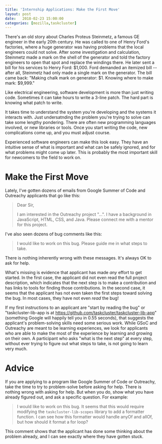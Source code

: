 ```yaml
---
title: 'Internship Applications: Make the First Move'
layout: post
date:   2018-02-23 15:00:00
categories: [mozilla,taskcluster]
---
```


There's an old story about Charles Proteus Steinmetz, a famous GE engineer in the early 20th century.
He was called to one of Henry Ford's factories, where a huge generator was having problems that the local engineers could not solve.
After some investigation and calculation, Steinmetz made a mark on the shell of the generator and told the factory engineers to open that spot and replace the windings there.
He later sent a bill for his services to Henry Ford: $1,000.
Ford demanded an itemized bill -- after all, Steinmetz had only made a single mark on the generator.
The bill came back: "Making chalk mark on generator: $1. Knowing where to make mark: $9,999."

Like electrical engineering, software development is more than just writing code.
Sometimes it can take hours to write a 3-line patch.
The hard part is knowing what patch to write.

It takes time to understand the system you're developing and the systems it interacts with.
Just undersatnding the problem you're trying to solve can take some lengthy pondering.
There are often new programming languages involved, or new libraries or tools.
Once you start writing the code, new complications come up, and you must adjust course.

Experienced software engineers can make this look easy.
They have an intuitive sense of what is important and what can be safely ignored, and for what problems might come up later.
This is probably the most important skill for newcomers to the field to work on.

# Make the First Move

Lately, I've gotten dozens of emails from Google Summer of Code and Outreachy applicants that go like this:

> Dear Sir,
> 
> I am interested in the Outreachy project "...".
> I have a background in JavaScript, HTML, CSS, and Java. 
> Please connect me with a mentor for this project.

I've also seen dozens of bug comments like this:

> I would like to work on this bug. Please guide me in what steps to take.

There is nothing inherently wrong with these messages.
It's always OK to ask for help.

What's missing is evidence that applicant has made *any* effort to get started.
In the first case, the applicant did not even read the full project description, which indicates that the next step is to make a contribution and has links to tools for finding those contributions.
In the second case, it seems that the applicant has not even taken the first steps toward solving the bug.
In most cases, they have not even *read* the bug!

If my first instructions to an applicant are "start by reading the bug" or "taskcluster-lib-app is at https://github.com/taskcluster/taskcluster-lib-app" (something Google will happily tell you in 0.55 seconds), that suggests the applicant's problem-solving skills need some serious work.
While GSoC and Outreachy are meant to be learning experiences, we look for applicants who are able to make the most of the experience by learning and growing on their own.
A participant who asks "what is the next step" at every step, without ever trying to figure out what steps to take, is not going to learn very much.

# Advice

If you are applying to a program like Google Summer of Code or Outreachy, take the time to try to problem-solve before asking for help.
There is nothing wrong with asking for help.
But when you do, show what you have already figured out, and ask a specific question.
For example:

> I would like to work on this bug.
> It seems that this would require modifying the `taskcluster-lib-scopes` library to add a formatter function.
> I can see how this formatter would handle anyOf and allOf, but how should it format a for loop?

This comment shows that the applicant has done some thinking about the problem already, and I can see exactly where they have gotten stuck.
